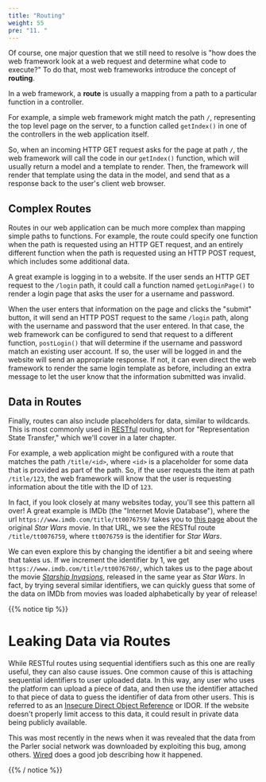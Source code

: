 ```yaml
---
title: "Routing"
weight: 55
pre: "11. "
---
```

Of course, one major question that we still need to resolve is "how does the web framework look at a web request and determine what code to execute?" To do that, most web frameworks introduce the concept of **routing**.

In a web framework, a **route** is usually a mapping from a path to a particular function in a controller. 

For example, a simple web framework might match the path `/`, representing the top level page on the server, to a function called `getIndex()` in one of the controllers in the web application itself. 

So, when an incoming HTTP GET request asks for the page at path `/`, the web framework will call the code in our `getIndex()` function, which will usually return a model and a template to render. Then, the framework will render that template using the data in the model, and send that as a response back to the user's client web browser. 

## Complex Routes

Routes in our web application can be much more complex than mapping simple paths to functions. For example, the route could specify one function when the path is requested using an HTTP GET request, and an entirely different function when the path is requested using an HTTP POST request, which includes some additional data.

A great example is logging in to a website. If the user sends an HTTP GET request to the `/login` path, it could call a function named `getLoginPage()` to render a login page that asks the user for a username and password.

When the user enters that information on the page and clicks the "submit" button, it will send an HTTP POST request to the same `/login` path, along with the username and password that the user entered. In that case, the web framework can be configured to send that request to a different function, `postLogin()` that will determine if the username and password match an existing user account. If so, the user will be logged in and the website will send an appropriate response. If not, it can even direct the web framework to render the same login template as before, including an extra message to let the user know that the information submitted was invalid.

## Data in Routes

Finally, routes can also include placeholders for data, similar to wildcards. This is most commonly used in [RESTful](https://en.wikipedia.org/wiki/Representational_state_transfer) routing, short for "Representation State Transfer," which we'll cover in a later chapter.

For example, a web application might be configured with a route that matches the path `/title/<id>`, where `<id>` is a placeholder for some data that is provided as part of the path. So, if the user requests the item at path `/title/123`, the web framework will know that the user is requesting information about the title with the ID of `123`. 

In fact, if you look closely at many websites today, you'll see this pattern all over! A great example is IMDb (the "Internet Movie Database"), where the url `https://www.imdb.com/title/tt0076759/` takes you to [this page](https://www.imdb.com/title/tt0076759/) about the original _Star Wars_ movie. In that URL, we see the RESTful route `/title/tt0076759`, where `tt0076759` is the identifier for _Star Wars_.

We can even explore this by changing the identifier a bit and seeing where that takes us. If we increment the identifier by 1, we get `https://www.imdb.com/title/tt0076760/`, which takes us to the page about the movie _[Starship Invasions](https://www.imdb.com/title/tt0076760/)_, released in the same year as _Star Wars_. In fact, by trying several similar identifiers, we can quickly guess that some of the data on IMDb from movies was loaded alphabetically by year of release!

{{% notice tip %}}

# Leaking Data via Routes

While RESTful routes using sequential identifiers such as this one are really useful, they can also cause issues. One common cause of this is attaching sequential identifiers to user uploaded data. In this way, any user who uses the platform can upload a piece of data, and then use the identifier attached to that piece of data to guess the identifier of data from other users. This is referred to as an [Insecure Direct Object Reference](https://cheatsheetseries.owasp.org/cheatsheets/Insecure_Direct_Object_Reference_Prevention_Cheat_Sheet.html) or IDOR. If the website doesn't properly limit access to this data, it could result in private data being publicly available. 

This was most recently in the news when it was revealed that the data from the Parler social network was downloaded by exploiting this bug, among others. [Wired](https://www.wired.com/story/parler-hack-data-public-posts-images-video/) does a good job describing how it happened.

{{% / notice %}}

